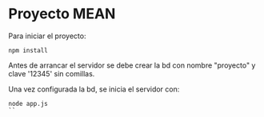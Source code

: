 # Proyecto MEAN

Para iniciar el proyecto:
```=
npm install
```
Antes de arrancar el servidor se debe crear la bd con nombre "proyecto" y clave '12345' sin comillas.

Una vez configurada la bd, se inicia el servidor con:
```=
node app.js
``